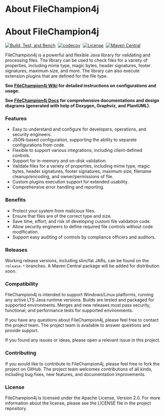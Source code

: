 # About FileChampion4j

# About FileChampion4j

[![Build, Test, and Bench](https://github.com/povimd9/FileChampion4j/actions/workflows/master_build_workflow.yml/badge.svg)](https://github.com/povimd9/FileChampion4j/actions/workflows/master_build_workflow.yml)
&nbsp;[![codecov](https://codecov.io/gh/povimd9/FileChampion4j/branch/master/graph/badge.svg?token=WUCKTU7ALO)](https://codecov.io/gh/povimd9/FileChampion4j)
&nbsp;[![License](https://img.shields.io/github/license/povimd9/FileChampion4j?style=plastic)](https://github.com/povimd9/FileChampion4j/blob/master/LICENSE)
&nbsp;[![Maven Central](https://img.shields.io/maven-central/v/dev.filechampion/filechampion4j?color=blue&style=plastic)](https://central.sonatype.com/artifact/dev.filechampion/filechampion4j)

FileChampion4j is a powerful and flexible Java library for validating and processing files. The library can be used to check files for a variety of properties, including mime type, magic bytes, header signatures, footer signatures, maximum size, and more. The library can also execute extension plugins that are defined for the file type.

**See [FileChampion4j Wiki](https://github.com/povimd9/FileChampion4j/wiki) for detailed instructions on configurations and usage.**

**See [FileChampion4j Docs](https://www.filechampion.dev/) for comprehensive documentations and design diagrams (generated with help of Doxygen, Graphviz, and PlantUML).**

### Features

- Easy to understand and configure for developers, operations, and security engineers.
- JSON-based configuration, supporting the ability to separate configurations from code.
- Flexible to support various integrations, including client-defined controls.
- Support for in-memory and on-disk validation.
- Validate files for a variety of properties, including mime type, magic bytes, header signatures, footer signatures, maximum size, filename cleanup/encoding, and owner/permissions of file.
- Custom plugins execution support for extended usability.
- Comprehensive error handling and reporting.

### Benefits

- Protect your system from malicious files.
- Ensure that files are of the correct type and size.
- Save time, effort, and risk of developing custom file validation code.
- Allow security engineers to define required file controls without code modification.
- Support easy auditing of controls by compliance officers and auditors.

### Releases

Working release versions, including slim/fat JARs, can be found on the `release-*` branches. A Maven Central package will be added for distribution soon.

### Compatibility

FileChampion4j is intended to support Windows/Linux platforms, running any active LTS Java runtime versions. Builds are tested and packaged for supported environments. Merges and new releases must pass security, functional, and performance tests for supported environments.

If you have any questions about FileChampion4j, please feel free to contact the project team. The project team is available to answer questions and provide support.

If you found any issues or ideas, please open a relevant issue in this project.

### Contributing

If you would like to contribute to FileChampion4j, please feel free to fork the project on GitHub. The project team welcomes contributions of all kinds, including bug fixes, new features, and documentation improvements.

### License

FileChampion4j is licensed under the Apache License, Version 2.0. For more information about the license, please see the LICENSE file in the project repository.
